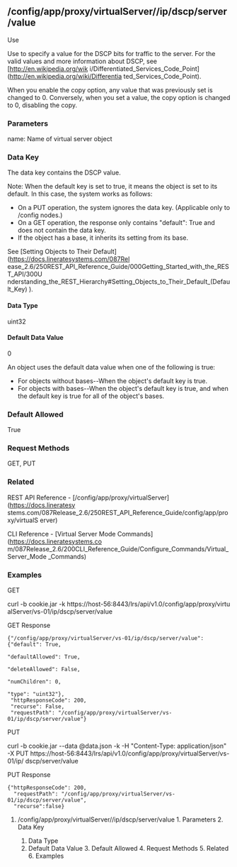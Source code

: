 ## /config/app/proxy/virtualServer/<name>/ip/dscp/server/value

Use

Use to specify a value for the DSCP bits for traffic to the server. For the
valid values and more information about DSCP, see [http://en.wikipedia.org/wik
i/Differentiated_Services_Code_Point](http://en.wikipedia.org/wiki/Differentia
ted_Services_Code_Point).

When you enable the copy option, any value that was previously set is changed
to 0. Conversely, when you set a value, the copy option is changed to 0,
disabling the copy.

### Parameters

name: Name of virtual server object

### Data Key

The data key contains the DSCP value.

Note: When the default key is set to true, it means the object is set to its
default. In this case, the system works as follows:

  * On a PUT operation, the system ignores the data key. (Applicable only to /config nodes.)
  * On a GET operation, the response only contains "default": True and does not contain the data key.
  * If the object has a base, it inherits its setting from its base.

See [Setting Objects to Their Default](https://docs.lineratesystems.com/087Rel
ease_2.6/250REST_API_Reference_Guide/000Getting_Started_with_the_REST_API/300U
nderstanding_the_REST_Hierarchy#Setting_Objects_to_Their_Default_(Default_Key)
).

#### Data Type

uint32

#### Default Data Value

0

An object uses the default data value when one of the following is true:

  * For objects without bases--When the object's default key is true.
  * For objects with bases--When the object's default key is true, and when the default key is true for all of the object's bases.

### Default Allowed

True

### Request Methods

GET, PUT

### Related

REST API Reference - [/config/app/proxy/virtualServer](https://docs.lineratesy
stems.com/087Release_2.6/250REST_API_Reference_Guide/config/app/proxy/virtualS
erver)

CLI Reference - [Virtual Server Mode Commands](https://docs.lineratesystems.co
m/087Release_2.6/200CLI_Reference_Guide/Configure_Commands/Virtual_Server_Mode
_Commands)

### Examples

GET

curl -b cookie.jar -k https://host-56:8443/lrs/api/v1.0/config/app/proxy/virtu
alServer/vs-01/ip/dscp/server/value

GET Response

    
    {"/config/app/proxy/virtualServer/vs-01/ip/dscp/server/value": {"default": True,
                                                                     "defaultAllowed": True,
                                                                     "deleteAllowed": False,
                                                                     "numChildren": 0,
                                                                     "type": "uint32"},
     "httpResponseCode": 200,
     "recurse": False,
     "requestPath": "/config/app/proxy/virtualServer/vs-01/ip/dscp/server/value"}
    

PUT

curl -b cookie.jar --data @data.json -k -H "Content-Type: application/json" -X
PUT https://host-56:8443/lrs/api/v1.0/config/app/proxy/virtualServer/vs-01/ip/
dscp/server/value

PUT Response

    
    {"httpResponseCode": 200,
      "requestPath": "/config/app/proxy/virtualServer/vs-01/ip/dscp/server/value",
      "recurse":false}

  1. /config/app/proxy/virtualServer/<name>/ip/dscp/server/value
    1. Parameters
    2. Data Key
      1. Data Type
      2. Default Data Value
    3. Default Allowed
    4. Request Methods
    5. Related
    6. Examples

